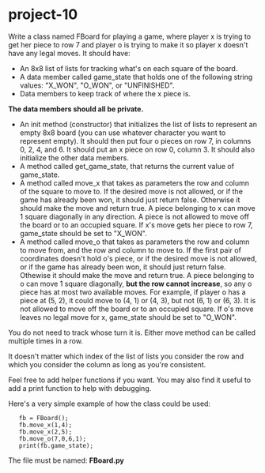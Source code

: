# project-10

Write a class named FBoard for playing a game, where player x is trying to get her piece to row 7 and player o is trying to make it so player x doesn't have any legal moves.  It should have:

* An 8x8 list of lists for tracking what's on each square of the board.
* A data member called game_state that holds one of the following string values: "X_WON", "O_WON", or "UNFINISHED".
* Data members to keep track of where the x piece is.

**The data members should all be private.**
* An init method (constructor) that initializes the list of lists to represent an empty 8x8 board (you can use whatever character you want to represent empty).  It should then put four o pieces on row 7, in columns 0, 2, 4, and 6.  It should put an x piece on row 0, column 3.  It should also initialize the other data members.
* A method called get_game_state, that returns the current value of game_state.
* A method called move_x that takes as parameters the row and column of the square to move to.  If the desired move is not allowed, or if the game has already been won, it should just return false.  Otherwise it should make the move and return true.  A piece belonging to x can move 1 square diagonally in any direction.  A piece is not allowed to move off the board or to an occupied square.  If x's move gets her piece to row 7, game_state should be set to "X_WON".
* A method called move_o that takes as parameters the row and column to move from, and the row and column to move to.  If the first pair of coordinates doesn't hold o's piece, or if the desired move is not allowed, or if the game has already been won, it should just return false.  Othewise it should make the move and return true.  A piece belonging to o can move 1 square diagonally, **but the row cannot increase**, so any o piece has at most two available moves.  For example, if player o has a piece at (5, 2), it could move to (4, 1) or (4, 3), but not (6, 1) or (6, 3).  It is not allowed to move off the board or to an occupied square.  If o's move leaves no legal move for x, game_state should be set to "O_WON".

You do not need to track whose turn it is.  Either move method can be called multiple times in a row.

It doesn't matter which index of the list of lists you consider the row and which you consider the column as long as you're consistent.

Feel free to add helper functions if you want.  You may also find it useful to add a print function to help with debugging.

Here's a very simple example of how the class could be used:
```
   fb = FBoard();
   fb.move_x(1,4);
   fb.move_x(2,5);
   fb.move_o(7,0,6,1);
   print(fb.game_state);
```
The file must be named: **FBoard.py**
